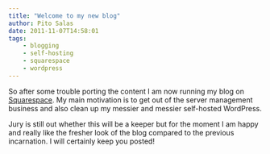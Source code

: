 ```yaml
---
title: "Welcome to my new blog"
author: Pito Salas
date: 2011-11-07T14:58:01
tags:
    - blogging
    - self-hosting
    - squarespace
    - wordpress
---
```




So after some trouble porting the content I am now running my blog on
[Squarespace](<http://www.squarespace.com>). My main motivation is to get out
of the server management business and also clean up my messier and messier
self-hosted WordPress.

Jury is still out whether this will be a keeper but for the moment I am happy
and really like the fresher look of the blog compared to the previous
incarnation. I will certainly keep you posted!



